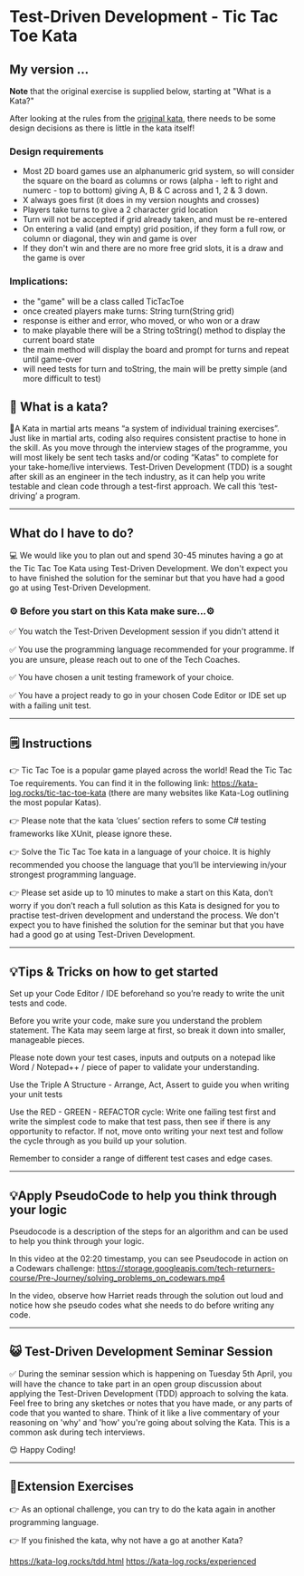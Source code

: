 # Test-Driven Development - Tic Tac Toe Kata

## My version ...

**Note** that the original exercise is supplied below, starting at "What is a Kata?"

After looking at the rules from the [original kata](https://kata-log.rocks/tic-tac-toe-kata), 
there needs to be some design decisions as there is little in the kata itself!

### Design requirements

* Most 2D board games use an alphanumeric grid system, so will consider the square on the board as columns or rows
(alpha - left to right and numerc - top to bottom) giving A, B & C across and 1, 2 & 3 down.
* X always goes first (it does in my version noughts and crosses)
* Players take turns to give a 2 character grid location 
* Turn will not be accepted if grid already taken, and must be re-entered
* On entering a valid (and empty) grid position, if they form a full row, or column or diagonal, they win and game is over
* If they don't win and there are no more free grid slots, it is a draw and the game is over

### Implications:

* the "game" will be a class called TicTacToe
* once created players make turns: String turn(String grid)
* response is either and error, who moved, or who won or a draw
* to make playable there will be a String toString() method to display the current board state
* the main method will display the board and prompt for turns and repeat until game-over
* will need tests for turn and toString, the main will be pretty simple (and more difficult to test)

## 🤔 What is a kata?

🥋A Kata in martial arts means “a system of individual training exercises”. Just like in martial arts, coding also requires consistent practise to hone in the skill. As you move through the interview stages of the programme, you will most likely be sent tech tasks and/or coding “Katas" to complete for your take-home/live interviews. Test-Driven Development (TDD) is a sought after skill as an engineer in the tech industry, as it can help you write testable and clean code through a test-first approach. We call this ‘test-driving’ a program.

-----

## What do I have to do?

💻 We would like you to plan out and spend 30-45 minutes having a go at the Tic Tac Toe Kata using Test-Driven Development. We don't expect you to have finished the solution for the seminar but that you have had a good go at using Test-Driven Development.

### ⚙️  Before you start on this Kata make sure...⚙️

✅  You watch the Test-Driven Development session if you didn't attend it

✅  You use the programming language recommended for your programme. If you are unsure, please reach out to one of the Tech Coaches.

✅  You have chosen a unit testing framework of your choice.

✅  You have a project ready to go in your chosen Code Editor or IDE set up with a failing unit test.

-----

## 🗒️ Instructions

👉 Tic Tac Toe is a popular game played across the world! Read the Tic Tac Toe requirements. You can find it in the following link: https://kata-log.rocks/tic-tac-toe-kata  (there are many websites like Kata-Log outlining the most popular Katas).

👉 Please note that the kata ‘clues’ section refers to some C# testing frameworks like XUnit, please ignore these.

👉 Solve the Tic Tac Toe kata in a language of your choice. It is highly recommended you choose the language that you’ll be interviewing in/your strongest programming language.

👉 Please set aside up to 10 minutes to make a start on this Kata, don’t worry if you don’t reach a full solution as this Kata is designed for you to practise test-driven development and understand the process. We don't expect you to have finished the solution for the seminar but that you have had a good go at using Test-Driven Development.

-----

## 💡Tips & Tricks on how to get started

Set up your Code Editor / IDE beforehand so you’re ready to write the unit tests and code.

Before you write your code, make sure you understand the problem statement. The Kata may seem large at first, so break it down into smaller, manageable pieces.

Please note down your test cases, inputs and outputs on a notepad like Word / Notepad++ / piece of paper to validate your understanding.

Use the Triple A Structure - Arrange, Act, Assert to guide you when writing your unit tests

Use the RED - GREEN - REFACTOR cycle: Write one failing test first and write the simplest code to make that test pass, then see if there is any opportunity to refactor. If not, move onto writing your next test and follow the cycle through as you build up your solution.

Remember to consider a range of different test cases and edge cases.

-----

## 💡Apply PseudoCode to help you think through your logic

Pseudocode is a description of the steps for an algorithm and can be used to help you think through your logic.

In this video at the 02:20 timestamp, you can see Pseudocode in action on a Codewars challenge: https://storage.googleapis.com/tech-returners-course/Pre-Journey/solving_problems_on_codewars.mp4

In the video, observe how Harriet reads through the solution out loud and notice how she pseudo codes what she needs to do before writing any code.


-----

## 😺  Test-Driven Development Seminar Session

✅  During the seminar session which is happening on Tuesday 5th April, you will have the chance to take part in an open group discussion about applying the Test-Driven Development (TDD) approach to solving the kata. Feel free to bring any sketches or notes that you have made, or any parts of code that you wanted to share. Think of it like a live commentary of your reasoning on 'why' and 'how' you're going about solving the Kata. This is a common ask during tech interviews.

😊 Happy Coding!

-----

## 🥋Extension Exercises

👉 As an optional challenge, you can try to do the kata again in another programming language.

👉 If you finished the kata, why not have a go at another Kata?


https://kata-log.rocks/tdd.html
https://kata-log.rocks/experienced